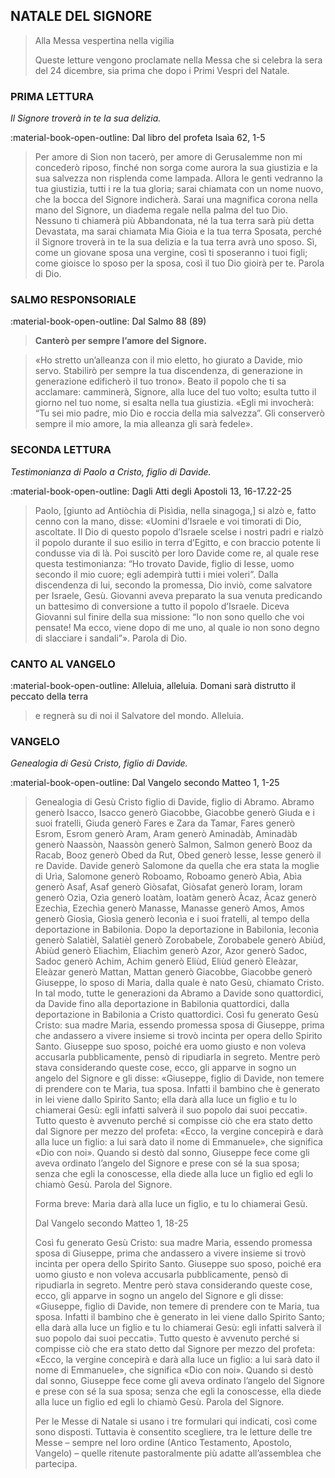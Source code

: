## NATALE DEL SIGNORE
> 
> Alla Messa vespertina nella vigilia
> 
> Queste letture vengono proclamate nella Messa che si celebra la sera del 24 dicembre, sia prima che dopo i Primi Vespri del Natale.
> 
### PRIMA LETTURA
*Il Signore troverà in te la sua delizia.*

:material-book-open-outline: Dal libro del profeta Isaìa
62, 1-5

> Per amore di Sion non tacerò, per amore di Gerusalemme non mi concederò riposo, finché non sorga come aurora la sua giustizia e la sua salvezza non risplenda come lampada. Allora le genti vedranno la tua giustizia, tutti i re la tua gloria; sarai chiamata con un nome nuovo, che la bocca del Signore indicherà. Sarai una magnifica corona nella mano del Signore, un diadema regale nella palma del tuo Dio. Nessuno ti chiamerà più Abbandonata, né la tua terra sarà più detta Devastata, ma sarai chiamata Mia Gioia e la tua terra Sposata, perché il Signore troverà in te la sua delizia e la tua terra avrà uno sposo. Sì, come un giovane sposa una vergine, così ti sposeranno i tuoi figli; come gioisce lo sposo per la sposa, così il tuo Dio gioirà per te. Parola di Dio.
> 
### SALMO RESPONSORIALE
:material-book-open-outline: Dal Salmo 88 (89)

>**Canterò per sempre l’amore del Signore.**

> «Ho stretto un’alleanza con il mio eletto,
> ho giurato a Davide, mio servo.
> Stabilirò per sempre la tua discendenza,
> di generazione in generazione edificherò il tuo trono».
> Beato il popolo che ti sa acclamare:
> camminerà, Signore, alla luce del tuo volto;
> esulta tutto il giorno nel tuo nome,
> si esalta nella tua giustizia.
> «Egli mi invocherà: “Tu sei mio padre,
> mio Dio e roccia della mia salvezza”.
> Gli conserverò sempre il mio amore,
> la mia alleanza gli sarà fedele».
> 
### SECONDA LETTURA
*Testimonianza di Paolo a Cristo, figlio di Davide.*

:material-book-open-outline: Dagli Atti degli Apostoli
13, 16-17.22-25

> Paolo, [giunto ad Antiòchia di Pisìdia, nella sinagoga,] si alzò e, fatto cenno con la mano, disse: «Uomini d’Israele e voi timorati di Dio, ascoltate. Il Dio di questo popolo d’Israele scelse i nostri padri e rialzò il popolo durante il suo esilio in terra d’Egitto, e con braccio potente li condusse via di là. Poi suscitò per loro Davide come re, al quale rese questa testimonianza: “Ho trovato Davide, figlio di Iesse, uomo secondo il mio cuore; egli adempirà tutti i miei voleri”. Dalla discendenza di lui, secondo la promessa, Dio inviò, come salvatore per Israele, Gesù. Giovanni aveva preparato la sua venuta predicando un battesimo di conversione a tutto il popolo d’Israele. Diceva Giovanni sul finire della sua missione: “Io non sono quello che voi pensate! Ma ecco, viene dopo di me uno, al quale io non sono degno di slacciare i sandali”». Parola di Dio.
> 
### CANTO AL VANGELO
:material-book-open-outline: Alleluia, alleluia.
Domani sarà distrutto il peccato della terra
> e regnerà su di noi il Salvatore del mondo.
> Alleluia.
> 
### VANGELO
*Genealogia di Gesù Cristo, figlio di Davide.*

:material-book-open-outline: Dal Vangelo secondo Matteo
1, 1-25

> Genealogia di Gesù Cristo figlio di Davide, figlio di Abramo. Abramo generò Isacco, Isacco generò Giacobbe, Giacobbe generò Giuda e i suoi fratelli, Giuda generò Fares e Zara da Tamar, Fares generò Esrom, Esrom generò Aram, Aram generò Aminadàb, Aminadàb generò Naassòn, Naassòn generò Salmon, Salmon generò Booz da Racab, Booz generò Obed da Rut, Obed generò Iesse, Iesse generò il re Davide. Davide generò Salomone da quella che era stata la moglie di Urìa, Salomone generò Roboamo, Roboamo generò Abìa, Abìa generò Asaf, Asaf generò Giòsafat, Giòsafat generò Ioram, Ioram generò Ozìa, Ozìa generò Ioatàm, Ioatàm generò Àcaz, Àcaz generò Ezechìa, Ezechìa generò Manasse, Manasse generò Amos, Amos generò Giosìa, Giosìa generò Ieconìa e i suoi fratelli, al tempo della deportazione in Babilonia. Dopo la deportazione in Babilonia, Ieconìa generò Salatièl, Salatièl generò Zorobabele, Zorobabele generò Abiùd, Abiùd generò Eliachìm, Eliachìm generò Azor, Azor generò Sadoc, Sadoc generò Achim, Achim generò Eliùd, Eliùd generò Eleàzar, Eleàzar generò Mattan, Mattan generò Giacobbe, Giacobbe generò Giuseppe, lo sposo di Maria, dalla quale è nato Gesù, chiamato Cristo. In tal modo, tutte le generazioni da Abramo a Davide sono quattordici, da Davide fino alla deportazione in Babilonia quattordici, dalla deportazione in Babilonia a Cristo quattordici. Così fu generato Gesù Cristo: sua madre Maria, essendo promessa sposa di Giuseppe, prima che andassero a vivere insieme si trovò incinta per opera dello Spirito Santo. Giuseppe suo sposo, poiché era uomo giusto e non voleva accusarla pubblicamente, pensò di ripudiarla in segreto. Mentre però stava considerando queste cose, ecco, gli apparve in sogno un angelo del Signore e gli disse: «Giuseppe, figlio di Davide, non temere di prendere con te Maria, tua sposa. Infatti il bambino che è generato in lei viene dallo Spirito Santo; ella darà alla luce un figlio e tu lo chiamerai Gesù: egli infatti salverà il suo popolo dai suoi peccati». Tutto questo è avvenuto perché si compisse ciò che era stato detto dal Signore per mezzo del profeta: «Ecco, la vergine concepirà e darà alla luce un figlio: a lui sarà dato il nome di Emmanuele», che significa «Dio con noi». Quando si destò dal sonno, Giuseppe fece come gli aveva ordinato l’angelo del Signore e prese con sé la sua sposa; senza che egli la conoscesse, ella diede alla luce un figlio ed egli lo chiamò Gesù. Parola del Signore.
> 
> Forma breve:
> Maria darà alla luce un figlio, e tu lo chiamerai Gesù.
> 
> Dal Vangelo secondo Matteo
> 1, 18-25
> 
> 
> Così fu generato Gesù Cristo: sua madre Maria, essendo promessa sposa di Giuseppe, prima che andassero a vivere insieme si trovò incinta per opera dello Spirito Santo. Giuseppe suo sposo, poiché era uomo giusto e non voleva accusarla pubblicamente, pensò di ripudiarla in segreto. Mentre però stava considerando queste cose, ecco, gli apparve in sogno un angelo del Signore e gli disse: «Giuseppe, figlio di Davide, non temere di prendere con te Maria, tua sposa. Infatti il bambino che è generato in lei viene dallo Spirito Santo; ella darà alla luce un figlio e tu lo chiamerai Gesù: egli infatti salverà il suo popolo dai suoi peccati». Tutto questo è avvenuto perché si compisse ciò che era stato detto dal Signore per mezzo del profeta: «Ecco, la vergine concepirà e darà alla luce un figlio: a lui sarà dato il nome di Emmanuele», che significa «Dio con noi». Quando si destò dal sonno, Giuseppe fece come gli aveva ordinato l’angelo del Signore e prese con sé la sua sposa; senza che egli la conoscesse, ella diede alla luce un figlio ed egli lo chiamò Gesù. Parola del Signore.
> 
> Per le Messe di Natale si usano i tre formulari qui indicati, così come sono disposti. Tuttavia è consentito scegliere, tra le letture delle tre Messe – sempre nel loro ordine (Antico Testamento, Apostolo, Vangelo) – quelle ritenute pastoralmente più adatte all’assemblea che partecipa.